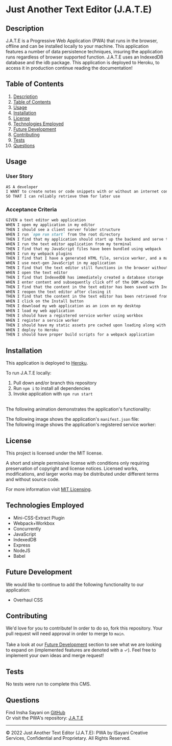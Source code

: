 # Just Another Text Editor (J.A.T.E)

## Description

J.A.T.E is a Progressive Web Application (PWA) that runs in the browser, offline and can be installed locally to your machine. This application features a number of data persistence techniques, insuring the application runs regardless of browser supported function. J.A.T.E uses an IndexedDB database and the idb package. This application is deployed to Heroku, to access it in production continue reading the documentation!

## Table of Contents
1. [Description](#description)
2. [Table of Contents](#table-of-contents)
3. [Usage](#usage)
4. [Installation](#installation)
5. [License](#license)
6. [Technologies Employed](#technologies-employed)
7. [Future Development](#future-development)
8. [Contributing](#contributing)
9. [Tests](#tests)
10. [Questions](#questions)

## Usage
### User Story

```md
AS A developer
I WANT to create notes or code snippets with or without an internet connection
SO THAT I can reliably retrieve them for later use
```

### Acceptance Criteria 

```md
GIVEN a text editor web application
WHEN I open my application in my editor
THEN I should see a client server folder structure
WHEN I run `npm run start` from the root directory
THEN I find that my application should start up the backend and serve the client
WHEN I run the text editor application from my terminal
THEN I find that my JavaScript files have been bundled using webpack
WHEN I run my webpack plugins
THEN I find that I have a generated HTML file, service worker, and a manifest file
WHEN I use next-gen JavaScript in my application
THEN I find that the text editor still functions in the browser without errors
WHEN I open the text editor
THEN I find that IndexedDB has immediately created a database storage
WHEN I enter content and subsequently click off of the DOM window
THEN I find that the content in the text editor has been saved with IndexedDB
WHEN I reopen the text editor after closing it
THEN I find that the content in the text editor has been retrieved from our IndexedDB
WHEN I click on the Install button
THEN I download my web application as an icon on my desktop
WHEN I load my web application
THEN I should have a registered service worker using workbox
WHEN I register a service worker
THEN I should have my static assets pre cached upon loading along with subsequent pages and static assets
WHEN I deploy to Heroku
THEN I should have proper build scripts for a webpack application
```

## Installation
This application is deployed to [Heroku](https://choosealicense.com/licenses/mit/).

To run J.A.T.E locally:

1. Pull down and/or branch this repository
2. Run ```npm i``` to install all dependencies
3. Invoke application with ```npm run start```
</br>
The following animation demonstrates the application's functionality:
</br>

The following image shows the application's ```manifest.json``` file:
</br>
The following image shows the application's registered service worker:


## License
This project is licensed under the MIT license.

A short and simple permissive license with conditions only requiring preservation of copyright and license notices. Licensed works, modifications, and larger works may be distributed under different terms and without source code.<p/>For more information visit [MIT Licensing](https://choosealicense.com/licenses/mit/).

## Technologies Employed
* Mini-CSS-Extract Plugin
* Webpack+Workbox
* Concurrently
* JavaScript
* IndexedDB
* Express
* NodeJS
* Babel


## Future Development
We would like to continue to add the following functionality to our application:
- Overhaul CSS

## Contributing
We'd love for you to contribute! In order to do so, fork this repository. Your pull request will need approval in order to merge to ```main```. <br/><br/> Take a look at our [Future Development](#future-development) section to see what we are looking to expand on (implemented features are denoted with a &check;). Feel free to implement your own ideas and merge request!

## Tests
No tests were run to complete this CMS.

## Questions
Find Insha Sayani on [GitHub](https://github.com/isayani)<br/>
Or visit the PWA's repository: [J.A.T.E](https://github.com/isayani/pwa-text-editor)

- - -
© 2022 Just Another Text Editor (J.A.T.E): PWA by ISayani Creative Services, Confidential and Proprietary. All Rights Reserved.